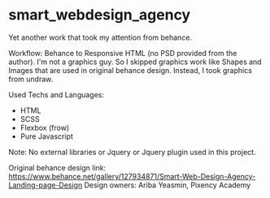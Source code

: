 # smart_webdesign_agency
Yet another work that took my attention from behance. 

Workflow:
Behance to Responsive HTML (no PSD provided from the author).
I'm not a graphics guy. So I skipped graphics work like Shapes and Images that are used in original behance design. Instead, I took graphics from undraw.

Used Techs and Languages:
- HTML
- SCSS
- Flexbox (frow)
- Pure Javascript

Note: No external libraries or Jquery or Jquery plugin used in this project.

Original behance design link: https://www.behance.net/gallery/127934871/Smart-Web-Design-Agency-Landing-page-Design
Design owners: Ariba Yeasmin, Pixency Academy

